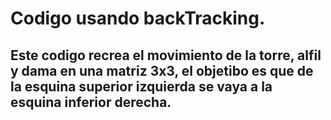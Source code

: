 # Codigo usando backTracking.

## Este codigo recrea el movimiento de la torre, alfil y dama en una matriz 3x3, el objetibo es que de la esquina superior izquierda se vaya a la esquina inferior derecha. 
